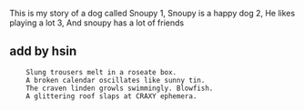 This is my story of a dog called Snoupy
1, Snoupy is a happy dog
2, He likes playing a lot
3, And snoupy has a lot of friends

## add by hsin
```
    Slung trousers melt in a roseate box.
    A broken calendar oscillates like sunny tin.
    The craven linden growls swimmingly. Blowfish.
    A glittering roof slaps at CRAXY ephemera.
```
